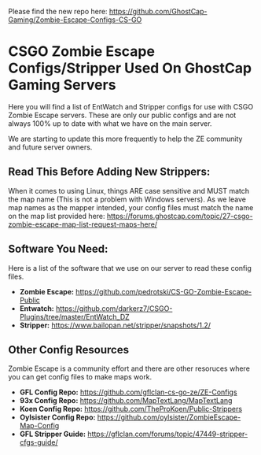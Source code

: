 Please find the new repo here: https://github.com/GhostCap-Gaming/Zombie-Escape-Configs-CS-GO




# CSGO Zombie Escape Configs/Stripper Used On GhostCap Gaming Servers
Here you will find a list of EntWatch and Stripper configs for use with CSGO Zombie Escape servers. These are only our public configs and are not always 100% up to date with what we have on the main server.

We are starting to update this more frequently to help the ZE community and future server owners.

## Read This Before Adding New Strippers: 
When it comes to using Linux, things ARE case sensitive and MUST match the map name (This is not a problem with Windows servers). As we leave map names as the mapper intended, your config files must match the name on the map list provided here: https://forums.ghostcap.com/topic/27-csgo-zombie-escape-map-list-request-maps-here/

## Software You Need: 
Here is a list of the software that we use on our server to read these config files.
- **Zombie Escape:** https://github.com/pedrotski/CS-GO-Zombie-Escape-Public
- **Entwatch:** https://github.com/darkerz7/CSGO-Plugins/tree/master/EntWatch_DZ
- **Stripper:** https://www.bailopan.net/stripper/snapshots/1.2/

## Other Config Resources
Zombie Escape is a community effort and there are other resoruces where you can get config files to make maps work.
- **GFL Config Repo:** https://github.com/gflclan-cs-go-ze/ZE-Configs
- **93x Config Repo:** https://github.com/MapTextLang/MapTextLang
- **Koen Config Repo:** https://github.com/TheProKoen/Public-Strippers
- **Oylsister Config Repo:** https://github.com/oylsister/ZombieEscape-Map-Config
- **GFL Stripper Guide:** https://gflclan.com/forums/topic/47449-stripper-cfgs-guide/
